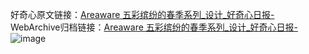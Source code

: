 好奇心原文链接：[Areaware 五彩缤纷的春季系列_设计_好奇心日报-](https://www.qdaily.com/articles/7265.html)
WebArchive归档链接：[Areaware 五彩缤纷的春季系列_设计_好奇心日报-](http://web.archive.org/web/20190623172154/https://www.qdaily.com/articles/7265.html)
![image](http://ww3.sinaimg.cn/large/007d5XDply1g3x0sy2fyzj30u0393wvs)